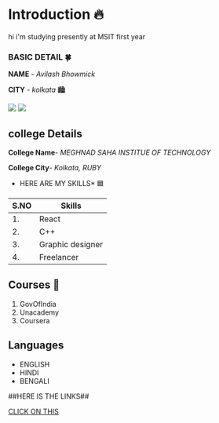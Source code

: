 # Introduction  🔥
hi i'm studying presently at MSIT first year

###  BASIC DETAIL  🍀

**NAME** - *Avilash Bhowmick*

**CITY** - *kolkata*  🏙️

<img src="https://img.icon8.com/bubbles/100/000000/kolkata.png"/> 
<img src="https://github.com/AvilashBhowmick12/task-last/blob/main/pexel%20X.jpg"/>

## college Details 
**College Name**- *MEGHNAD SAHA INSTITUE OF TECHNOLOGY*

**College City**- *Kolkata, RUBY*

* HERE ARE MY SKILLS*  🟦
 
| S.NO | Skills| 
|---| ---|
|1.| React|
|2.| C++|
|3.| Graphic designer|
|4.| Freelancer|

## Courses  🔴
1. GovOfIndia
2. Unacademy
3. Coursera

## Languages
- ENGLISH
- HINDI
- BENGALI

##HERE IS THE LINKS##

[CLICK ON THIS](www.instagram.com/desole_triste_prince)
